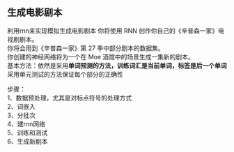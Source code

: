## 生成电影剧本  
利用rnn来实现模拟生成电影剧本
你将使用 RNN 创作你自己的《辛普森一家》电视剧剧本。  
你将会用到《辛普森一家》第 27 季中部分剧本的数据集。  
你创建的神经网络将为一个在 Moe 酒馆中的场景生成一集新的剧本。  
基本方法：依然是采用**单词预测的方法，训练词汇是当前单词，标签是后一个单词**  
采用单元测试的方法保证每个部分的正确性  

步骤：  
1、数据预处理，尤其是对标点符号的处理方式  
2、词嵌入  
3、分批次  
4、建rnn网络  
5、训练和测试  
6、生成新剧本  